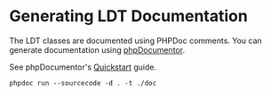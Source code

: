 # Generating LDT Documentation

The LDT classes are documented using PHPDoc comments. You can generate
documentation using [phpDocumentor](http://www.phpdoc.org/docs/latest/getting-started/installing.html).

See phpDocumentor's [Quickstart](http://www.phpdoc.org/docs/latest/guides/running-phpdocumentor.html#quickstart) guide.

`phpdoc run --sourcecode -d . -t ./doc`
